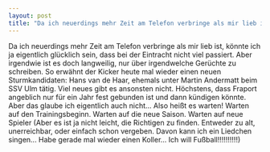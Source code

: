 ```yaml
---
layout: post
title: "Da ich neuerdings mehr Zeit am Telefon verbringe als mir lieb ist, könnte ich ja eigentlich glücklich sein, dass bei der Eintracht nicht viel passiert."
---
```


Da ich neuerdings mehr Zeit am Telefon verbringe als mir lieb ist, könnte ich ja eigentlich glücklich sein, dass bei der Eintracht nicht viel passiert. Aber irgendwie ist es doch langweilig, nur über irgendwelche Gerüchte zu schreiben. So erwähnt der Kicker heute mal wieder einen neuen Sturmkandidaten: Hans van de Haar, ehemals unter Martin Andermatt beim SSV Ulm tätig. Viel neues gibt es ansonsten nicht. Höchstens, dass Fraport angeblich nur für ein Jahr fest gebunden ist und dann kündigen könnte. Aber das glaube ich eigentlich auch nicht... Also heißt es warten! Warten auf den Trainingsbeginn. Warten auf die neue Saison. Warten auf neue Spieler (Aber es ist ja nicht leicht, die Richtigen zu finden. Entweder zu alt, unerreichbar, oder einfach schon vergeben. Davon kann ich ein Liedchen singen... Habe gerade mal wieder einen Koller... Ich will Fußball!!!!!!!!!!)
